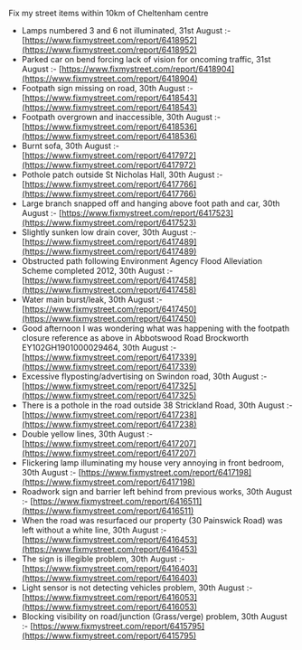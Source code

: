 Fix my street items within 10km of Cheltenham centre

<!-- fix_marker starts -->

- Lamps numbered 3 and 6 not illuminated, 31st August :- [https://www.fixmystreet.com/report/6418952](https://www.fixmystreet.com/report/6418952)
- Parked car on bend forcing lack of vision for oncoming traffic, 31st August :- [https://www.fixmystreet.com/report/6418904](https://www.fixmystreet.com/report/6418904)
- Footpath sign missing on road, 30th August :- [https://www.fixmystreet.com/report/6418543](https://www.fixmystreet.com/report/6418543)
- Footpath overgrown and inaccessible, 30th August :- [https://www.fixmystreet.com/report/6418536](https://www.fixmystreet.com/report/6418536)
- Burnt sofa, 30th August :- [https://www.fixmystreet.com/report/6417972](https://www.fixmystreet.com/report/6417972)
- Pothole patch outside St Nicholas Hall, 30th August :- [https://www.fixmystreet.com/report/6417766](https://www.fixmystreet.com/report/6417766)
- Large branch snapped off and hanging above foot path and car, 30th August :- [https://www.fixmystreet.com/report/6417523](https://www.fixmystreet.com/report/6417523)
- Slightly sunken low drain cover, 30th August :- [https://www.fixmystreet.com/report/6417489](https://www.fixmystreet.com/report/6417489)
- Obstructed path following Environment Agency Flood Alleviation Scheme completed 2012, 30th August :- [https://www.fixmystreet.com/report/6417458](https://www.fixmystreet.com/report/6417458)
- Water main burst/leak, 30th August :- [https://www.fixmystreet.com/report/6417450](https://www.fixmystreet.com/report/6417450)
- Good afternoon I was wondering what was happening with the footpath closure reference as above in Abbotswood Road Brockworth EY102GH1901000029464, 30th August :- [https://www.fixmystreet.com/report/6417339](https://www.fixmystreet.com/report/6417339)
- Excessive flyposting/advertising on Swindon road, 30th August :- [https://www.fixmystreet.com/report/6417325](https://www.fixmystreet.com/report/6417325)
- There is a pothole in the road outside 38 Strickland Road, 30th August :- [https://www.fixmystreet.com/report/6417238](https://www.fixmystreet.com/report/6417238)
- Double yellow lines, 30th August :- [https://www.fixmystreet.com/report/6417207](https://www.fixmystreet.com/report/6417207)
- Flickering lamp illuminating my house very annoying in front bedroom, 30th August :- [https://www.fixmystreet.com/report/6417198](https://www.fixmystreet.com/report/6417198)
- Roadwork sign and barrier left behind from previous works, 30th August :- [https://www.fixmystreet.com/report/6416511](https://www.fixmystreet.com/report/6416511)
- When the road was resurfaced our property (30 Painswick Road) was left without a white line, 30th August :- [https://www.fixmystreet.com/report/6416453](https://www.fixmystreet.com/report/6416453)
- The sign is illegible problem, 30th August :- [https://www.fixmystreet.com/report/6416403](https://www.fixmystreet.com/report/6416403)
- Light sensor is not detecting vehicles problem, 30th August :- [https://www.fixmystreet.com/report/6416053](https://www.fixmystreet.com/report/6416053)
- Blocking visibility on road/junction (Grass/verge) problem, 30th August :- [https://www.fixmystreet.com/report/6415795](https://www.fixmystreet.com/report/6415795)

<!-- fix_marker ends -->